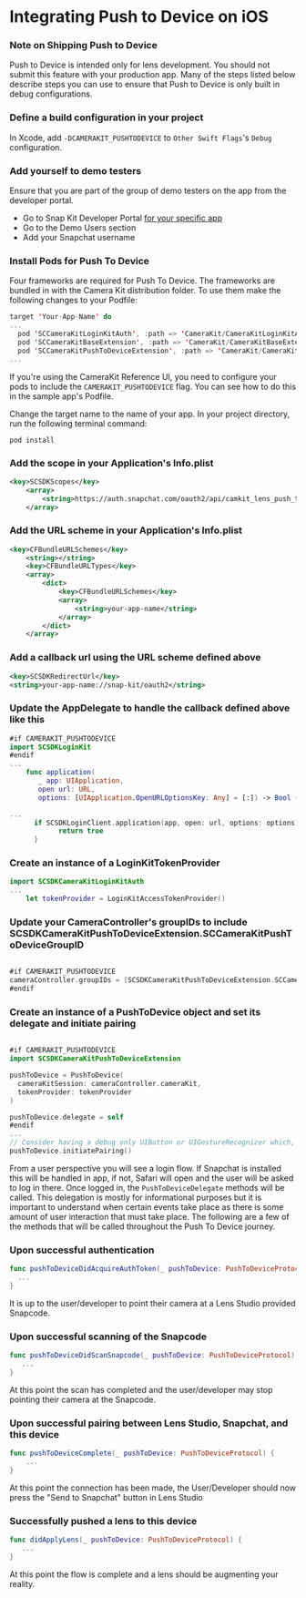 # Integrating Push to Device on iOS

### Note on Shipping Push to Device

Push to Device is intended only for lens development. You should not submit this feature with your production app. Many of the steps listed below describe steps you can use to ensure that Push to Device is only built in debug configurations.

### Define a build configuration in your project

In Xcode, add `-DCAMERAKIT_PUSHTODEVICE` to `Other Swift Flags`'s `Debug` configuration. 

### Add yourself to demo testers

Ensure that you are part of the group of demo testers on the app from the developer portal.

- Go to Snap Kit Developer Portal [for your specific app](https://kit.snapchat.com/manage/)
- Go to the Demo Users section
- Add your Snapchat username

### Install Pods for Push To Device

Four frameworks are required for Push To Device. The frameworks are bundled in with the Camera Kit distribution folder. To use them make the following changes to your Podfile:

```swift
target 'Your-App-Name' do
...
  pod 'SCCameraKitLoginKitAuth', :path => 'CameraKit/CameraKitLoginKitAuth', :configurations => ['Debug']
  pod 'SCCameraKitBaseExtension', :path => 'CameraKit/CameraKitBaseExtension/', :configurations => ['Debug']
  pod 'SCCameraKitPushToDeviceExtension', :path => 'CameraKit/CameraKitPushToDeviceExtension/', :configurations => ['Debug']
...
```

If you're using the CameraKit Reference UI, you need to configure your pods to include the `CAMERAKIT_PUSHTODEVICE` flag. You can see how to do this in the sample app's Podfile.

Change the target name to the name of your app. In your project directory, run the following terminal command:

```shell
pod install
```

### Add the scope in your Application's Info.plist

```xml
<key>SCSDKScopes</key>
    <array>
        <string>https://auth.snapchat.com/oauth2/api/camkit_lens_push_to_device</string>
    </array>
```

### Add the URL scheme in your Application's Info.plist

```xml
<key>CFBundleURLSchemes</key>
    <string></string>
    <key>CFBundleURLTypes</key>
    <array>
        <dict>
            <key>CFBundleURLSchemes</key>
            <array>
                <string>your-app-name</string>
            </array>
        </dict>
    </array>
```

### Add a callback url using the URL scheme defined above

```xml
<key>SCSDKRedirectUrl</key>
<string>your-app-name://snap-kit/oauth2</string>
```

### Update the AppDelegate to handle the callback defined above like this

```swift
#if CAMERAKIT_PUSHTODEVICE
import SCSDKLoginKit
#endif
...
    func application(
       _ app: UIApplication,
       open url: URL,
       options: [UIApplication.OpenURLOptionsKey: Any] = [:]) -> Bool {

...
      if SCSDKLoginClient.application(app, open: url, options: options) {
            return true
      }
```

### Create an instance of a LoginKitTokenProvider

```swift
import SCSDKCameraKitLoginKitAuth
...
    let tokenProvider = LoginKitAccessTokenProvider()
```

### Update your CameraController's groupIDs to include SCSDKCameraKitPushToDeviceExtension.SCCameraKitPushToDeviceGroupID

```swift

#if CAMERAKIT_PUSHTODEVICE
cameraController.groupIDs = [SCSDKCameraKitPushToDeviceExtension.SCCameraKitPushToDeviceGroupID]
#endif

```

### Create an instance of a PushToDevice object and set its delegate and initiate pairing

```swift

#if CAMERAKIT_PUSHTODEVICE
import SCSDKCameraKitPushToDeviceExtension

pushToDevice = PushToDevice(
  cameraKitSession: cameraController.cameraKit,
  tokenProvider: tokenProvider
)

pushToDevice.delegate = self
#endif
...
// Consider having a debug only UIButton or UIGestureRecognizer which, upon press, calls the following
pushToDevice.initiatePairing()

```

From a user perspective you will see a login flow. If Snapchat is installed this will be handled in app, if not, Safari will open and the user will be asked to log in there. Once logged in, the `PushToDeviceDelegate` methods will be called. This delegation is mostly for informational purposes but it is important to understand when certain events take place as there is some amount of user interaction that must take place. The following are a few of the methods that will be called throughout the Push To Device journey.

### Upon successful authentication

```swift
func pushToDeviceDidAcquireAuthToken(_ pushToDevice: PushToDeviceProtocol) {
  ...
}
```

It is up to the user/developer to point their camera at a Lens Studio provided Snapcode.

### Upon successful scanning of the Snapcode

```swift
func pushToDeviceDidScanSnapcode(_ pushToDevice: PushToDeviceProtocol) {
   ...
}
```

At this point the scan has completed and the user/developer may stop pointing their camera at the Snapcode.

### Upon successful pairing between Lens Studio, Snapchat, and this device

```swift
func pushToDeviceComplete(_ pushToDevice: PushToDeviceProtocol) {
    ...
}
```

At this point the connection has been made, the User/Developer should now press the "Send to Snapchat" button in Lens Studio

### Successfully pushed a lens to this device

```swift
func didApplyLens(_ pushToDevice: PushToDeviceProtocol) {
   ...
}
```

At this point the flow is complete and a lens should be augmenting your reality.

